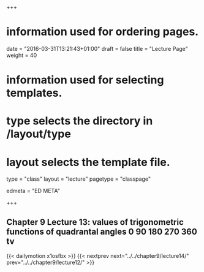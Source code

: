 +++
# information used for ordering pages.
date = "2016-03-31T13:21:43+01:00"
draft = false
title = "Lecture Page"
weight = 40

# information used for selecting templates.
# type selects the directory in /layout/type
# layout selects the template file.

type   = "class"
layout = "lecture"
pagetype = "classpage"





edmeta = "ED META"

+++
## Chapter 9 Lecture 13: values of trigonometric functions of quadrantal angles 0 90 180 270 360 tv
{{< dailymotion x1osfbx >}}
{{< nextprev next="../../chapter9/lecture14/"     prev="../../chapter9/lecture12/"  >}}

